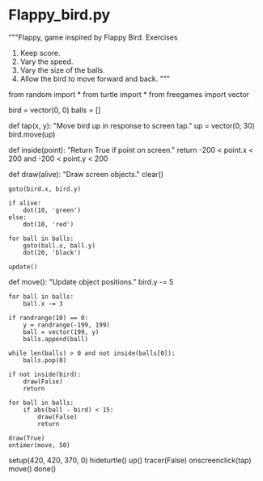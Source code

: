 # Flappy_bird.py

"""Flappy, game inspired by Flappy Bird.
Exercises
1. Keep score.
2. Vary the speed.
3. Vary the size of the balls.
4. Allow the bird to move forward and back.
"""

from random import *
from turtle import *
from freegames import vector

bird = vector(0, 0)
balls = []

def tap(x, y):
    "Move bird up in response to screen tap."
    up = vector(0, 30)
    bird.move(up)

def inside(point):
    "Return True if point on screen."
    return -200 < point.x < 200 and -200 < point.y < 200

def draw(alive):
    "Draw screen objects."
    clear()

    goto(bird.x, bird.y)

    if alive:
        dot(10, 'green')
    else:
        dot(10, 'red')

    for ball in balls:
        goto(ball.x, ball.y)
        dot(20, 'black')

    update()

def move():
    "Update object positions."
    bird.y -= 5

    for ball in balls:
        ball.x -= 3

    if randrange(10) == 0:
        y = randrange(-199, 199)
        ball = vector(199, y)
        balls.append(ball)

    while len(balls) > 0 and not inside(balls[0]):
        balls.pop(0)

    if not inside(bird):
        draw(False)
        return

    for ball in balls:
        if abs(ball - bird) < 15:
            draw(False)
            return

    draw(True)
    ontimer(move, 50)

setup(420, 420, 370, 0)
hideturtle()
up()
tracer(False)
onscreenclick(tap)
move()
done()
